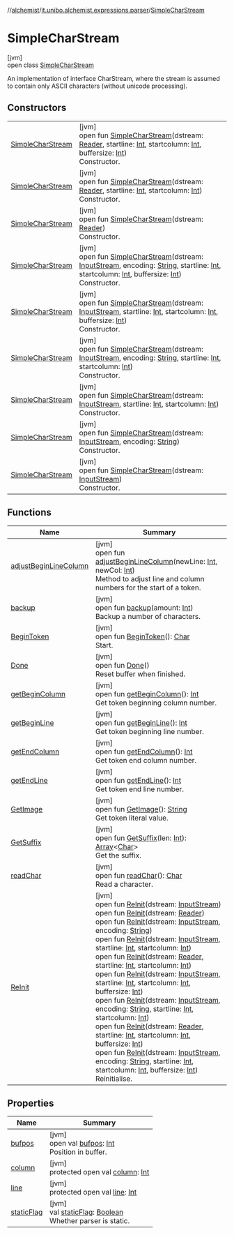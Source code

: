 //[alchemist](../../../index.md)/[it.unibo.alchemist.expressions.parser](../index.md)/[SimpleCharStream](index.md)

# SimpleCharStream

[jvm]\
open class [SimpleCharStream](index.md)

An implementation of interface CharStream, where the stream is assumed to contain only ASCII characters (without unicode processing).

## Constructors

| | |
|---|---|
| [SimpleCharStream](-simple-char-stream.md) | [jvm]<br>open fun [SimpleCharStream](-simple-char-stream.md)(dstream: [Reader](https://docs.oracle.com/javase/8/docs/api/java/io/Reader.html), startline: [Int](https://kotlinlang.org/api/latest/jvm/stdlib/kotlin/-int/index.html), startcolumn: [Int](https://kotlinlang.org/api/latest/jvm/stdlib/kotlin/-int/index.html), buffersize: [Int](https://kotlinlang.org/api/latest/jvm/stdlib/kotlin/-int/index.html))<br>Constructor. |
| [SimpleCharStream](-simple-char-stream.md) | [jvm]<br>open fun [SimpleCharStream](-simple-char-stream.md)(dstream: [Reader](https://docs.oracle.com/javase/8/docs/api/java/io/Reader.html), startline: [Int](https://kotlinlang.org/api/latest/jvm/stdlib/kotlin/-int/index.html), startcolumn: [Int](https://kotlinlang.org/api/latest/jvm/stdlib/kotlin/-int/index.html))<br>Constructor. |
| [SimpleCharStream](-simple-char-stream.md) | [jvm]<br>open fun [SimpleCharStream](-simple-char-stream.md)(dstream: [Reader](https://docs.oracle.com/javase/8/docs/api/java/io/Reader.html))<br>Constructor. |
| [SimpleCharStream](-simple-char-stream.md) | [jvm]<br>open fun [SimpleCharStream](-simple-char-stream.md)(dstream: [InputStream](https://docs.oracle.com/javase/8/docs/api/java/io/InputStream.html), encoding: [String](https://docs.oracle.com/javase/8/docs/api/java/lang/String.html), startline: [Int](https://kotlinlang.org/api/latest/jvm/stdlib/kotlin/-int/index.html), startcolumn: [Int](https://kotlinlang.org/api/latest/jvm/stdlib/kotlin/-int/index.html), buffersize: [Int](https://kotlinlang.org/api/latest/jvm/stdlib/kotlin/-int/index.html))<br>Constructor. |
| [SimpleCharStream](-simple-char-stream.md) | [jvm]<br>open fun [SimpleCharStream](-simple-char-stream.md)(dstream: [InputStream](https://docs.oracle.com/javase/8/docs/api/java/io/InputStream.html), startline: [Int](https://kotlinlang.org/api/latest/jvm/stdlib/kotlin/-int/index.html), startcolumn: [Int](https://kotlinlang.org/api/latest/jvm/stdlib/kotlin/-int/index.html), buffersize: [Int](https://kotlinlang.org/api/latest/jvm/stdlib/kotlin/-int/index.html))<br>Constructor. |
| [SimpleCharStream](-simple-char-stream.md) | [jvm]<br>open fun [SimpleCharStream](-simple-char-stream.md)(dstream: [InputStream](https://docs.oracle.com/javase/8/docs/api/java/io/InputStream.html), encoding: [String](https://docs.oracle.com/javase/8/docs/api/java/lang/String.html), startline: [Int](https://kotlinlang.org/api/latest/jvm/stdlib/kotlin/-int/index.html), startcolumn: [Int](https://kotlinlang.org/api/latest/jvm/stdlib/kotlin/-int/index.html))<br>Constructor. |
| [SimpleCharStream](-simple-char-stream.md) | [jvm]<br>open fun [SimpleCharStream](-simple-char-stream.md)(dstream: [InputStream](https://docs.oracle.com/javase/8/docs/api/java/io/InputStream.html), startline: [Int](https://kotlinlang.org/api/latest/jvm/stdlib/kotlin/-int/index.html), startcolumn: [Int](https://kotlinlang.org/api/latest/jvm/stdlib/kotlin/-int/index.html))<br>Constructor. |
| [SimpleCharStream](-simple-char-stream.md) | [jvm]<br>open fun [SimpleCharStream](-simple-char-stream.md)(dstream: [InputStream](https://docs.oracle.com/javase/8/docs/api/java/io/InputStream.html), encoding: [String](https://docs.oracle.com/javase/8/docs/api/java/lang/String.html))<br>Constructor. |
| [SimpleCharStream](-simple-char-stream.md) | [jvm]<br>open fun [SimpleCharStream](-simple-char-stream.md)(dstream: [InputStream](https://docs.oracle.com/javase/8/docs/api/java/io/InputStream.html))<br>Constructor. |

## Functions

| Name | Summary |
|---|---|
| [adjustBeginLineColumn](adjust-begin-line-column.md) | [jvm]<br>open fun [adjustBeginLineColumn](adjust-begin-line-column.md)(newLine: [Int](https://kotlinlang.org/api/latest/jvm/stdlib/kotlin/-int/index.html), newCol: [Int](https://kotlinlang.org/api/latest/jvm/stdlib/kotlin/-int/index.html))<br>Method to adjust line and column numbers for the start of a token. |
| [backup](backup.md) | [jvm]<br>open fun [backup](backup.md)(amount: [Int](https://kotlinlang.org/api/latest/jvm/stdlib/kotlin/-int/index.html))<br>Backup a number of characters. |
| [BeginToken](-begin-token.md) | [jvm]<br>open fun [BeginToken](-begin-token.md)(): [Char](https://kotlinlang.org/api/latest/jvm/stdlib/kotlin/-char/index.html)<br>Start. |
| [Done](-done.md) | [jvm]<br>open fun [Done](-done.md)()<br>Reset buffer when finished. |
| [getBeginColumn](get-begin-column.md) | [jvm]<br>open fun [getBeginColumn](get-begin-column.md)(): [Int](https://kotlinlang.org/api/latest/jvm/stdlib/kotlin/-int/index.html)<br>Get token beginning column number. |
| [getBeginLine](get-begin-line.md) | [jvm]<br>open fun [getBeginLine](get-begin-line.md)(): [Int](https://kotlinlang.org/api/latest/jvm/stdlib/kotlin/-int/index.html)<br>Get token beginning line number. |
| [getEndColumn](get-end-column.md) | [jvm]<br>open fun [getEndColumn](get-end-column.md)(): [Int](https://kotlinlang.org/api/latest/jvm/stdlib/kotlin/-int/index.html)<br>Get token end column number. |
| [getEndLine](get-end-line.md) | [jvm]<br>open fun [getEndLine](get-end-line.md)(): [Int](https://kotlinlang.org/api/latest/jvm/stdlib/kotlin/-int/index.html)<br>Get token end line number. |
| [GetImage](-get-image.md) | [jvm]<br>open fun [GetImage](-get-image.md)(): [String](https://docs.oracle.com/javase/8/docs/api/java/lang/String.html)<br>Get token literal value. |
| [GetSuffix](-get-suffix.md) | [jvm]<br>open fun [GetSuffix](-get-suffix.md)(len: [Int](https://kotlinlang.org/api/latest/jvm/stdlib/kotlin/-int/index.html)): [Array](https://kotlinlang.org/api/latest/jvm/stdlib/kotlin/-array/index.html)<[Char](https://kotlinlang.org/api/latest/jvm/stdlib/kotlin/-char/index.html)><br>Get the suffix. |
| [readChar](read-char.md) | [jvm]<br>open fun [readChar](read-char.md)(): [Char](https://kotlinlang.org/api/latest/jvm/stdlib/kotlin/-char/index.html)<br>Read a character. |
| [ReInit](-re-init.md) | [jvm]<br>open fun [ReInit](-re-init.md)(dstream: [InputStream](https://docs.oracle.com/javase/8/docs/api/java/io/InputStream.html))<br>open fun [ReInit](-re-init.md)(dstream: [Reader](https://docs.oracle.com/javase/8/docs/api/java/io/Reader.html))<br>open fun [ReInit](-re-init.md)(dstream: [InputStream](https://docs.oracle.com/javase/8/docs/api/java/io/InputStream.html), encoding: [String](https://docs.oracle.com/javase/8/docs/api/java/lang/String.html))<br>open fun [ReInit](-re-init.md)(dstream: [InputStream](https://docs.oracle.com/javase/8/docs/api/java/io/InputStream.html), startline: [Int](https://kotlinlang.org/api/latest/jvm/stdlib/kotlin/-int/index.html), startcolumn: [Int](https://kotlinlang.org/api/latest/jvm/stdlib/kotlin/-int/index.html))<br>open fun [ReInit](-re-init.md)(dstream: [Reader](https://docs.oracle.com/javase/8/docs/api/java/io/Reader.html), startline: [Int](https://kotlinlang.org/api/latest/jvm/stdlib/kotlin/-int/index.html), startcolumn: [Int](https://kotlinlang.org/api/latest/jvm/stdlib/kotlin/-int/index.html))<br>open fun [ReInit](-re-init.md)(dstream: [InputStream](https://docs.oracle.com/javase/8/docs/api/java/io/InputStream.html), startline: [Int](https://kotlinlang.org/api/latest/jvm/stdlib/kotlin/-int/index.html), startcolumn: [Int](https://kotlinlang.org/api/latest/jvm/stdlib/kotlin/-int/index.html), buffersize: [Int](https://kotlinlang.org/api/latest/jvm/stdlib/kotlin/-int/index.html))<br>open fun [ReInit](-re-init.md)(dstream: [InputStream](https://docs.oracle.com/javase/8/docs/api/java/io/InputStream.html), encoding: [String](https://docs.oracle.com/javase/8/docs/api/java/lang/String.html), startline: [Int](https://kotlinlang.org/api/latest/jvm/stdlib/kotlin/-int/index.html), startcolumn: [Int](https://kotlinlang.org/api/latest/jvm/stdlib/kotlin/-int/index.html))<br>open fun [ReInit](-re-init.md)(dstream: [Reader](https://docs.oracle.com/javase/8/docs/api/java/io/Reader.html), startline: [Int](https://kotlinlang.org/api/latest/jvm/stdlib/kotlin/-int/index.html), startcolumn: [Int](https://kotlinlang.org/api/latest/jvm/stdlib/kotlin/-int/index.html), buffersize: [Int](https://kotlinlang.org/api/latest/jvm/stdlib/kotlin/-int/index.html))<br>open fun [ReInit](-re-init.md)(dstream: [InputStream](https://docs.oracle.com/javase/8/docs/api/java/io/InputStream.html), encoding: [String](https://docs.oracle.com/javase/8/docs/api/java/lang/String.html), startline: [Int](https://kotlinlang.org/api/latest/jvm/stdlib/kotlin/-int/index.html), startcolumn: [Int](https://kotlinlang.org/api/latest/jvm/stdlib/kotlin/-int/index.html), buffersize: [Int](https://kotlinlang.org/api/latest/jvm/stdlib/kotlin/-int/index.html))<br>Reinitialise. |

## Properties

| Name | Summary |
|---|---|
| [bufpos](bufpos.md) | [jvm]<br>open val [bufpos](bufpos.md): [Int](https://kotlinlang.org/api/latest/jvm/stdlib/kotlin/-int/index.html)<br>Position in buffer. |
| [column](column.md) | [jvm]<br>protected open val [column](column.md): [Int](https://kotlinlang.org/api/latest/jvm/stdlib/kotlin/-int/index.html) |
| [line](line.md) | [jvm]<br>protected open val [line](line.md): [Int](https://kotlinlang.org/api/latest/jvm/stdlib/kotlin/-int/index.html) |
| [staticFlag](static-flag.md) | [jvm]<br>val [staticFlag](static-flag.md): [Boolean](https://kotlinlang.org/api/latest/jvm/stdlib/kotlin/-boolean/index.html)<br>Whether parser is static. |
